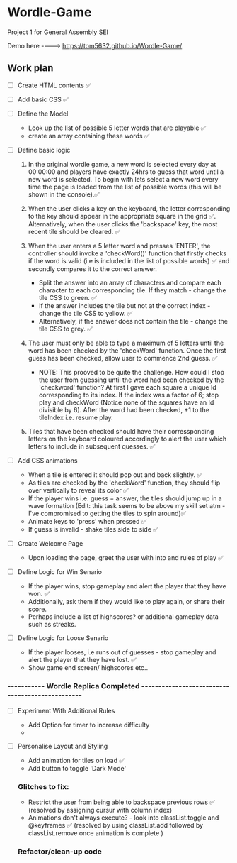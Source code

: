 # Wordle-Game

Project 1 for General Assembly SEI

Demo here ---->  https://tom5632.github.io/Wordle-Game/

## Work plan

- [ ] Create HTML contents ✅
- [ ] Add basic CSS ✅
- [ ] Define the Model
    - Look up the list of possible 5 letter words that are playable ✅
    - create an array containing these words ✅

- [ ] Define basic logic 
    1) In the original wordle game, a new word is selected every day at 00:00:00 and players have exactly 24hrs to guess that word until a new word is selected. To begin with lets select a new word every time the page is loaded from the list of possible words (this will be shown in the console).✅

    2) When the user clicks a key on the keyboard, the letter corresponding to the key should appear in the appropriate square in the grid ✅. Alternatively, when the user clicks the 'backspace' key, the most recent tile should be cleared. ✅

    3) When the user enters a 5 letter word and presses 'ENTER', the controller should invoke a 'checkWord()' function that firstly checks if the word is valid (i.e is included in the list of possible words) ✅ and secondly compares it to the correct answer. 

        - Split the answer into an array of characters and compare each character to each corresponding tile. If they match - change the tile CSS to green. ✅ 
        - If the answer includes the tile but not at the correct index - change the tile CSS to yellow. ✅ 
        - Alternatively, if the answer does not contain the tile - change the tile CSS to grey. ✅
    
    4) The user must only be able to type a maximum of 5 letters until the word has been checked by the 'checkWord' function. Once the first guess has been checked, allow user to commence 2nd guess. ✅

        - NOTE: This prooved to be quite the challenge. How could I stop the user from guessing until the word had been checked by the 'checkword' function? At first I gave each square a unique Id corresponding to its index. If the index was a factor of 6; stop play and checkWord (Notice none of the squares have an Id divisible by 6). After the word had been checked, +1 to the tileIndex i.e. resume play. 

    5) Tiles that have been checked should have their corressponding letters on the keyboard coloured accordingly to alert the user which letters to include in subsequent quesses. ✅

- [ ] Add CSS animations 
     - When a tile is entered it should pop out and back slightly. ✅
     - As tiles are checked by the 'checkWord' function, they should flip over vertically to reveal its color ✅
     - If the player wins i.e. guess = answer, the tiles should jump up in a wave formation (Edit: this task seems to be above my skill set atm - I've compromised to getting the tiles to spin around)✅
     - Animate keys to 'press' when pressed ✅
     - If guess is invalid - shake tiles side to side ✅

- [ ] Create Welcome Page

    - Upon loading the page, greet the user with into and rules of play ✅  

- [ ] Define Logic for Win Senario

    - If the player wins, stop gameplay and alert the player that they have won. ✅
    - Additionally, ask them if they would like to play again, or share their score.
    - Perhaps include a list of highscores? or additional gameplay data such as streaks.

- [ ] Define Logic for Loose Senario

    - If the player looses, i.e runs out of guesses - stop gameplay and alert the player that they have lost. ✅
    - Show game end screen/ highscores etc..



### ----------- Wordle Replica Completed ------------------------------------------------

- [ ] Experiment With Additional Rules
    - Add Option for timer to increase difficulty
    - 

- [ ] Personalise Layout and Styling
    - Add animation for tiles on load ✅
    - Add button to toggle 'Dark Mode'

     


    ### Glitches to fix:

    - Restrict the user from being able to backspace previous rows ✅ (resolved by assigning cursur with column index)
    - Animations don't always execute? - look into classList.toggle and @keyframes ✅ (resolved by using classList.add followed by classList.remove once animation is complete )

    ### Refactor/clean-up code
